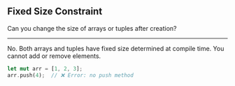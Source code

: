 ## Fixed Size Constraint

Can you change the size of arrays or tuples after creation?

---

No. Both arrays and tuples have fixed size determined at compile time. You cannot add or remove elements.

```rust
let mut arr = [1, 2, 3];
arr.push(4);  // ❌ Error: no push method
```

